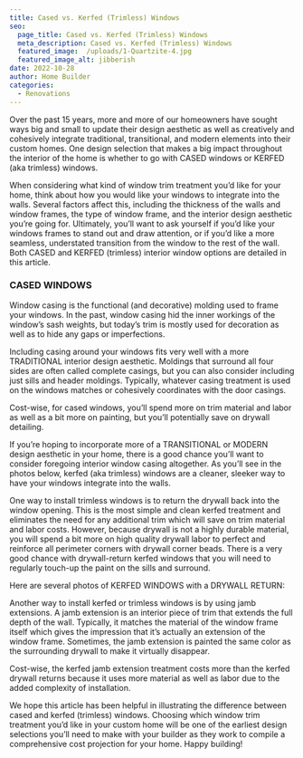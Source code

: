 ```yaml
---
title: Cased vs. Kerfed (Trimless) Windows
seo:
  page_title: Cased vs. Kerfed (Trimless) Windows
  meta_description: Cased vs. Kerfed (Trimless) Windows
  featured_image:  /uploads/1-Quartzite-4.jpg
  featured_image_alt: jibberish
date: 2022-10-28
author: Home Builder
categories:
  - Renovations
---
```


Over the past 15 years, more and more of our homeowners have sought ways big and small to update their design aesthetic as well as creatively and cohesively integrate traditional, transitional, and modern elements into their custom homes. One design selection that makes a big impact throughout the interior of the home is whether to go with CASED windows or KERFED (aka trimless) windows.

When considering what kind of window trim treatment you’d like for your home, think about how you would like your windows to integrate into the walls. Several factors affect this, including the thickness of the walls and window frames, the type of window frame, and the interior design aesthetic you’re going for. Ultimately, you’ll want to ask yourself if you’d like your windows frames to stand out and draw attention, or if you’d like a more seamless, understated transition from the window to the rest of the wall. Both CASED and KERFED (trimless) interior window options are detailed in this article.  

### CASED WINDOWS

Window casing is the functional (and decorative) molding used to frame your windows. In the past, window casing hid the inner workings of the window’s sash weights, but today’s trim is mostly used for decoration as well as to hide any gaps or imperfections.

Including casing around your windows fits very well with a more TRADITIONAL interior design aesthetic. Moldings that surround all four sides are often called complete casings, but you can also consider including just sills and header moldings. Typically, whatever casing treatment is used on the windows matches or cohesively coordinates with the door casings.

Cost-wise, for cased windows, you’ll spend more on trim material and labor as well as a bit more on painting, but you’ll potentially save on drywall detailing.

If you’re hoping to incorporate more of a TRANSITIONAL or MODERN design aesthetic in your home, there is a good chance you’ll want to consider foregoing interior window casing altogether. As you’ll see in the photos below, kerfed (aka trimless) windows are a cleaner, sleeker way to have your windows integrate into the walls.

One way to install trimless windows is to return the drywall back into the window opening. This is the most simple and clean kerfed treatment and eliminates the need for any additional trim which will save on trim material and labor costs. However, because drywall is not a highly durable material, you will spend a bit more on high quality drywall labor to perfect and reinforce all perimeter corners with drywall corner beads. There is a very good chance with drywall-return kerfed windows that you will need to regularly touch-up the paint on the sills and surround.

Here are several photos of KERFED WINDOWS with a DRYWALL RETURN:

Another way to install kerfed or trimless windows is by using jamb extensions. A jamb extension is an interior piece of trim that extends the full depth of the wall. Typically, it matches the material of the window frame itself which gives the impression that it’s actually an extension of the window frame. Sometimes, the jamb extension is painted the same color as the surrounding drywall to make it virtually disappear.

Cost-wise, the kerfed jamb extension treatment costs more than the kerfed drywall returns because it uses more material as well as labor due to the added complexity of installation.

We hope this article has been helpful in illustrating the difference between cased and kerfed (trimless) windows. Choosing which window trim treatment you’d like in your custom home will be one of the earliest design selections you’ll need to make with your builder as they work to compile a comprehensive cost projection for your home. Happy building!